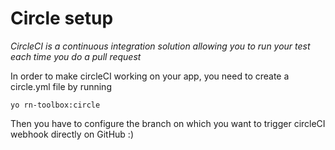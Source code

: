# Circle setup

*CircleCI is a continuous integration solution allowing you to run your test each time you do a pull request*

In order to make circleCI working on your app, you need to create a circle.yml file by running

`yo rn-toolbox:circle`

Then you have to configure the branch on which you want to trigger circleCI webhook directly on GitHub :)
